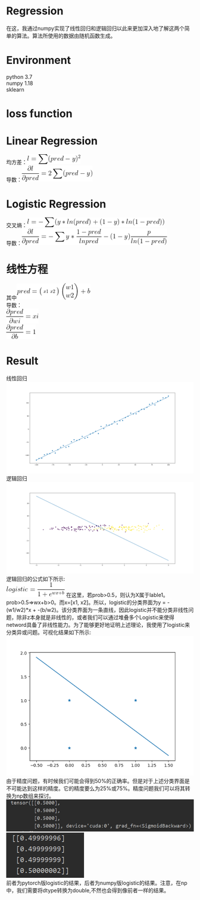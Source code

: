 # Regression
在这，我通过numpy实现了线性回归和逻辑回归以此来更加深入地了解这两个简单的算法。算法所使用的数据由随机函数生成。
# Environment
python 3.7  
numpy 1.18  
sklearn  
# loss function
# Linear Regression
均方差：![image](image/1.gif)  
导数：![image](image/2.gif)
# Logistic Regression
交叉熵：![image](image/3.gif)  
导数：![image](image/4.gif)
# 线性方程
其中![image](image/5.gif)  
导数：  
![image](image/6.gif)  
![image](image/7.gif)
# Result
线性回归  
![image](image/LinearRegression.png)
逻辑回归  
![image](image/LogisticRegression.png)  
逻辑回归的公式如下所示:  
![image](image/logistic.gif)
在这里，若prob>0.5，则认为X属于lable1。prob>0.5=>wx+b>0。而x=[x1, x2]。所以，logistic的分类界面为y = -(w1/w2)*x + -(b/w2)。该分类界面为一条直线，因此logistic并不能分类非线性问题，除非z本身就是非线性的，或者我们可以通过堆叠多个Logistic来使得netword具备了非线性能力。为了能够更好地证明上述理论，我使用了logistic来分类异或问题。可视化结果如下所示:  
![image](image/Figure_1.png)  
由于精度问题，有时候我们可能会得到50%的正确率。但是对于上述分类界面是不可能达到这样的精度。它的精度要么为25%或75%。精度问题我们可以将其转换为np数组来探讨。
![image](image/f1.png)  
![image](image/f2.png)  
前者为pytorch版logistic的结果，后者为numpy版logistic的结果。注意，在np中，我们需要将dtype转换为double,不然也会得到像前者一样的结果。
